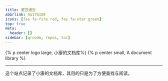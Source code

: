 ```yaml
---
title: 置顶通告
abbrlink: 4a17b156
icons: [fas fa-fire red, fas fa-star green]
top: true
meta:
  header: []
sidebar: [qrcode, repos, toc]
---
```


{% p center logo large, 小康的文档库%}
{% p center small, A document library %}

---

这个站点记录了小康的文档库，其目的只是为了方便查找与阅读。
